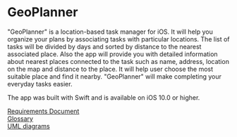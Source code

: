 # GeoPlanner
"GeoPlanner" is a location-based task manager for iOS. It will help you organize your plans by associating tasks with particular locations. The list of tasks will be divided by days and sorted by distance to the nearest associated place. Also the app will provide you with detailed information about nearest places connected to the task such as name, address, location on the map and distance to the place. It will help user choose the most suitable place and find it nearby. "GeoPlanner" will make completing your everyday tasks easier.

The app was built with Swift and is available on iOS 10.0 or higher.

[Requirements Document](https://github.com/polinadulko/GeoPlanner/blob/master/Documents/Requirements.md)  
[Glossary](https://github.com/polinadulko/GeoPlanner/blob/master/Glossary.md)  
[UML diagrams](https://github.com/polinadulko/GeoPlanner/tree/master/Diagrams)
